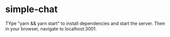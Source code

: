 # simple-chat

TYpe "yarn && yarn start" to install dependencies and start the server. Then in your browser, navigate to localhost:3001.
